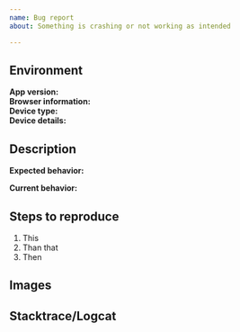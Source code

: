 ```yaml
---
name: Bug report
about: Something is crashing or not working as intended

---
```


## Environment

**App version:**  <!-- Add branch if necessary -->  
**Browser information:**  <!-- Name of browser and version -->  
**Device type:**  <!-- Desktop, Mobile, Tablet or other -->  
**Device details:**  <!-- Manufacturer, model, OS with version -->  

## Description

**Expected behavior:**

**Current behavior:**

## Steps to reproduce

1. This
2. Than that
3. Then

## Images <!-- if available, else delete -->  

## Stacktrace/Logcat <!-- if available, else delete -->  
